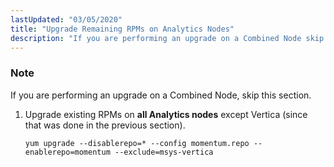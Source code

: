 ```yaml
---
lastUpdated: "03/05/2020"
title: "Upgrade Remaining RPMs on Analytics Nodes"
description: "If you are performing an upgrade on a Combined Node skip this section Upgrade existing RP Ms on all Analytics nodes except Vertica since that was done in the previous section..."
---
```


### Note

If you are performing an upgrade on a Combined Node, skip this section.

1.  Upgrade existing RPMs on **all Analytics nodes**                 except Vertica (since that was done in the previous section).

    `yum upgrade --disablerepo=* --config momentum.repo --enablerepo=momentum --exclude=msys-vertica`